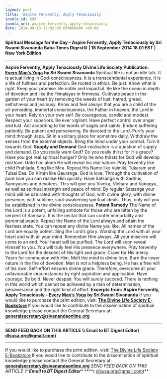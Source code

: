 ```yaml
---
layout: post
title: 'Aspire Fervently, Apply Tenaciously '
joomla_id: 693
joomla_url: aspire-fervently-apply-tenaciously
date: 2014-09-18 17:02:00.000000000 +00:00
---
```

**Spiritual Message for the Day – Aspire Fervently, Apply Tenaciously by Sri Swami Sivananda**
**Baba Times Digest© | 18 September 2014 18.01 EST | New York Edition**
* * *  
**Aspire Fervently, Apply Tenaciously**
**Divine Life Society Publication:** [**Every Man’s Yoga**](http://www.dlshq.org/discourse/feb2011.htm) **by Sri Swami Sivananda**
Spiritual life is not an idle talk. It is actual living in God-consciousness. It is a transcendental experience. It is a life of fullness and perfection.
Be rooted in ethics. Be just. Know what is right. Keep your promise. Be noble and impartial. Be like the ocean in depth of devotion and like the Himalayas in firmness. Cultivate peace in the garden of your heart by removing the weeds of lust, hatred, greed, selfishness and jealousy. Know and feel always that you are a child of the all-pervading, immortal consciousness, the Father in heaven, the Lord in your heart.
Rely on your own self. Be courageous, candid and modest. Respect your superiors. Be ever vigilant. Have perfect control over anger and lust. Act according to the words of sages and saints. Endure suffering patiently. Be patient and persevering. Be devoted to the Lord. Purify your mind through Japa. Sit in a solitary place for sometime daily. Withdraw the senses from the external objects. Bring the mind under your control. Turn it towards God.
**Supply and Demand**
God-realisation is a question of supply and demand. Do you really want God? Do you really thirst for His grace? Have you got real spiritual hunger? Only he who thirsts for God will develop real love. Unto him alone He will reveal his real nature.
Pray fervently like child Prahlada. Sing like Mira. Repeat His Name like Valmiki, Tukaram and Tulasi Das. Do Kirtan like Gauranga. God is love. Through the cultivation of pure love you can realise Him quickly. Have Satsanga with Sadhus, Sannyasins and devotees. This will give you Viveka, Vichara and Vairagya, as well as spiritual strength and peace of mind. By regular Satsanga your mind will be saturated with thoughts of God, with divine glory, with divine presence, with sublime, soul-awakening spiritual ideals. Thus, only will you be established in the divine consciousness.
**Potent Remedy**
The Name of the Lord is a potent, unfailing antidote for those who are bitten by the serpent of Samsara. It is the nectar that can confer immortality and perennial peace. Repeat the Name of the Lord always and attain the fearless state. You can repeat any divine Name you like. All names of the Lord are equally potent.
Sing the Lord’s glory. Worship the Lord with all your heart and with all your mind. Remember Him always. All your miseries will come to an end. Your heart will be purified. The Lord will soon reveal Himself to you. You will truly feel His presence everywhere. Pray fervently to the Lord for the descent of His light and grace. Crave for His mercy. Yearn for communion with Him. Melt the mind in divine love. Burn the lower nature in the fire of devotion.
Man is not a helpless being. He has a free will of his own. Self-effort ensures divine grace. Therefore, overcome all your unfavourable circumstances by right aspiration and application. Have courage. Be bold. Never despair. You will surely succeed. There is nothing in this world which cannot be achieved by a man of determination, perseverance and the right kind of effort.
**Excerpts from:** **Aspire Fervently, Apply Tenaciously - [Every Man’s Yoga](http://www.dlshq.org/discourse/feb2011.htm) by Sri Swami Sivananda**
If you would like to purchase the print edition, visit: **[The Divine Life Society E-Bookstore](http://www.dlshq.org/download/download.htm)**
If you would like to contribute to the dissemination of spiritual knowledge please contact the General Secretary at: [](mailto:%20%3Cscript%20type=%27text/javascript%27%3E%20%3C%21--%20var%20prefix%20=%20%27ma%27%20+%20%27il%27%20+%20%27to%27;%20var%20path%20=%20%27hr%27%20+%20%27ef%27%20+%20%27=%27;%20var%20addy57016%20=%20%27generalsecretary%27%20+%20%27@%27;%20addy57016%20=%20addy57016%20+%20%27sivanandaonline%27%20+%20%27.%27%20+%20%27org%27;%20document.write%28%27%3Ca%20%27%20+%20path%20+%20%27%5C%27%27%20+%20prefix%20+%20%27:%27%20+%20addy57016%20+%20%27%5C%27%3E%27%29;%20document.write%28addy57016%29;%20document.write%28%27%3C%5C/a%3E%27%29;%20//--%3E%5Cn%20%3C/script%3E%3Cscript%20type=%27text/javascript%27%3E%20%3C%21--%20document.write%28%27%3Cspan%20style=%5C%27display:%20none;%5C%27%3E%27%29;%20//--%3E%20%3C/script%3EThis%20email%20address%20is%20being%20protected%20from%20spambots.%20You%20need%20JavaScript%20enabled%20to%20view%20it.%20%3Cscript%20type=%27text/javascript%27%3E%20%3C%21--%20document.write%28%27%3C/%27%29;%20document.write%28%27span%3E%27%29;%20//--%3E%20%3C/script%3E?subject=Contribution%20to%20Dissemination%20of%20Spiritual%20Knowledge) **generalsecretary@sivanandaonline.org**
****
**SEND FEED BACK ON THIS ARTICLE \\\ Email to BT Digest Editor[](mailto:%20%3Cscript%20type=%27text/javascript%27%3E%20%3C%21--%20var%20prefix%20=%20%27ma%27%20+%20%27il%27%20+%20%27to%27;%20var%20path%20=%20%27hr%27%20+%20%27ef%27%20+%20%27=%27;%20var%20addy72654%20=%20%27dlsusa.org%27%20+%20%27@%27;%20addy72654%20=%20addy72654%20+%20%27gmail%27%20+%20%27.%27%20+%20%27com%27;%20document.write%28%27%3Ca%20%27%20+%20path%20+%20%27%5C%27%27%20+%20prefix%20+%20%27:%27%20+%20addy72654%20+%20%27%5C%27%3E%27%29;%20document.write%28addy72654%29;%20document.write%28%27%3C%5C/a%3E%27%29;%20//--%3E%5Cn%20%3C/script%3E%3Cscript%20type=%27text/javascript%27%3E%20%3C%21--%20document.write%28%27%3Cspan%20style=%5C%27display:%20none;%5C%27%3E%27%29;%20//--%3E%20%3C/script%3EThis%20email%20address%20is%20being%20protected%20from%20spambots.%20You%20need%20JavaScript%20enabled%20to%20view%20it.%20%3Cscript%20type=%27text/javascript%27%3E%20%3C%21--%20document.write%28%27%3C/%27%29;%20document.write%28%27span%3E%27%29;%20//--%3E%20%3C/script%3E?subject=DLS%20Posts)( [dlsusa.org@gmail.com](mailto:dlsusa.org@gmail.com))**
* * *
  
If you would like to purchase the print edition, visit: [The Divine Life Society E-Bookstore](http://www.dlshq.org/download/download.htm)
If you would like to contribute to the dissemination of spiritual knowledge please contact the General Secretary at: **[generalsecretary@sivanandaonline.org](mailto:generalsecretary@sivanandaonline.org)**
**SEND FEED BACK ON THIS ARTICLE \\\**  **Email to BT Digest Editor**** [](mailto:%20%3Cscript%20type=%27text/javascript%27%3E%20%3C%21--%20var%20prefix%20=%20%27ma%27%20+%20%27il%27%20+%20%27to%27;%20var%20path%20=%20%27hr%27%20+%20%27ef%27%20+%20%27=%27;%20var%20addy72654%20=%20%27dlsusa.org%27%20+%20%27@%27;%20addy72654%20=%20addy72654%20+%20%27gmail%27%20+%20%27.%27%20+%20%27com%27;%20document.write%28%27%3Ca%20%27%20+%20path%20+%20%27%5C%27%27%20+%20prefix%20+%20%27:%27%20+%20addy72654%20+%20%27%5C%27%3E%27%29;%20document.write%28addy72654%29;%20document.write%28%27%3C%5C/a%3E%27%29;%20//--%3E%5Cn%20%3C/script%3E%3Cscript%20type=%27text/javascript%27%3E%20%3C%21--%20document.write%28%27%3Cspan%20style=%5C%27display:%20none;%5C%27%3E%27%29;%20//--%3E%20%3C/script%3EThis%20email%20address%20is%20being%20protected%20from%20spambots.%20You%20need%20JavaScript%20enabled%20to%20view%20it.%20%3Cscript%20type=%27text/javascript%27%3E%20%3C%21--%20document.write%28%27%3C/%27%29;%20document.write%28%27span%3E%27%29;%20//--%3E%20%3C/script%3E?subject=DLS%20Posts)****( [dlsusa.org@gmail.com](mailto:dlsusa.org@gmail.com))**  
